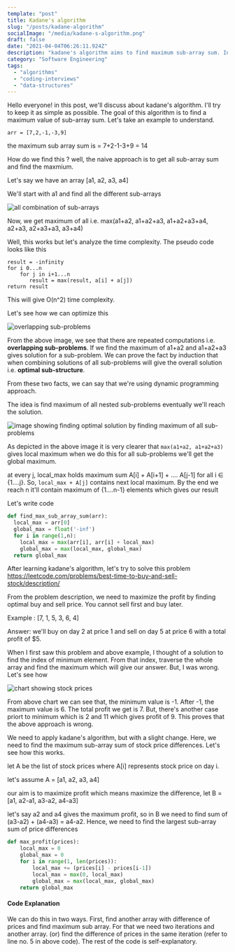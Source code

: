 ```yaml
---
template: "post"
title: Kadane's algorithm
slug: "/posts/kadane-algorithm"
socialImage: "/media/kadane-s-algorithm.png"
draft: false
date: "2021-04-04T06:26:11.924Z"
description: "kadane's algorithm aims to find maximum sub-array sum. In this post, we will discuss about it and we'll solve best time to buy and sell stocks leetcode problem #121 using it."
category: "Software Engineering"
tags:
  - "algorithms"
  - "coding-interviews"
  - "data-structures"
---
```


Hello everyone! in this post, we'll discuss about kadane's algorithm. I'll try to keep it as simple as possible. The goal of this algorithm is to find a maximum value of sub-array sum. Let's take an example to understand.

`arr = [7,2,-1,-3,9]`

the maximum sub array sum is = 7+2-1-3+9 = 14

How do we find this ? well, the naive approach is to get all sub-array sum and find the maxmium.

Let's say we have an array \[a1, a2, a3, a4]

We'll start with a1 and find all the different sub-arrays

![all combination of sub-arrays](/media/combinations.png "all sub-arrays with possible maximum sum")

Now, we get maximum of all i.e. max(a1+a2, a1+a2+a3, a1+a2+a3+a4, a2+a3, a2+a3+a3, a3+a4)

Well, this works but let's analyze the time complexity. The pseudo code looks like this

```
result = -infinity
for i 0...n
    for j in i+1...n
       result = max(result, a[i] + a[j])
return result
```

This will give O(n^2) time complexity.

Let's see how we can optimize this

![overlapping sub-problems](/media/overlapping_subproblems.png "overlapping sub-problems")

From the above image, we see that there are repeated computations i.e. **overlapping sub-problems**. If we find the maximum of a1+a2 and a1+a2+a3 gives solution for a sub-problem. We can prove the fact by induction that when combining solutions of all sub-problems will give the overall solution i.e. **optimal sub-structure**.

From these two facts, we can say that we're using dynamic programming approach.

The idea is find maximum of all nested sub-problems eventually we'll reach the solution.

![image showing finding optimal solution by finding maximum of all sub-problems](/media/optimal_solution.png "find maximum of sub-problem recursively to reach optimized solution")

As depicted in the above image it is very clearer that `max(a1+a2, a1+a2+a3)` gives local maximum when we do this for all sub-problems we'll get the global maximum.

at every j, local_max holds maximum sum A\[i] + A\[i+1] + .... A\[j-1] for all i ∈ {1....j}. So, `local_max + A[j]` contains next local maximum. By the end we reach n it'll contain maximum of {1....n-1} elements which gives our result

Let's write code

```python
def find_max_sub_array_sum(arr):
  local_max = arr[0]
  global_max = float('-inf')
  for i in range(1,n):
    local_max = max(arr[i], arr[i] + local_max)
    global_max = max(local_max, global_max)
  return global_max
```

After learning kadane's algorithm, let's try to solve this problem <https://leetcode.com/problems/best-time-to-buy-and-sell-stock/description/>

From the problem description, we need to maximize the profit by finding optimal buy and sell price. You cannot sell first and buy later.

Example : \[7, 1, 5, 3, 6, 4]

Answer: we'll buy on day 2 at price 1 and sell on day 5 at price 6 with a total profit of $5.

When I first saw this problem and above example, I thought of a solution to find the index of minimum element. From that index, traverse the whole array and find the maximum which will give our answer. But, I was wrong. Let's see how

![chart showing stock prices](/media/chart.png "refer to above chart showing stock prices over time")

From above chart we can see that, the minimum value is -1. After -1, the maximum value is 6. The total profit we get is 7. But, there's another case priort to minimum which is 2 and 11 which gives profit of 9. This proves that the above approach is wrong.

We need to apply kadane's algorithm, but with a slight change. Here, we need to find the maximum sub-array sum of stock price differences. Let's see how this works.

let A be the list of stock prices where A\[i] represents stock price on day i.

let's assume A = \[a1, a2, a3, a4]

our aim is to maximize profit which means maximize the difference, let B = \[a1, a2-a1, a3-a2, a4-a3]

let's say a2 and a4 gives the maximum profit, so in B we need to find sum of (a3-a2) + (a4-a3) = a4-a2. Hence, we need to find the largest sub-array sum of price differences

```python
def max_profit(prices):
    local_max = 0
    global_max = 0
    for i in range(1, len(prices)):
        local_max += (prices[i] - prices[i-1])
        local_max = max(0, local_max)
        global_max = max(local_max, global_max)
    return global_max
```

#### Code Explanation

We can do this in two ways. First, find another array with difference of prices and find maximum sub array. For that we need two iterations and another array. (or) find the difference of prices in the same iteration (refer to line no. 5 in above code). The rest of the code is self-explanatory.
